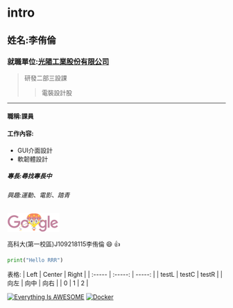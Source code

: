 # intro

## 姓名:李侑倫

### 就職單位:[光陽工業股份有限公司](https://tw.yahoo.com/)
>研發二部三設課
>>電裝設計股
***
#### 職稱:課員
#### 工作內容:
* GUI介面設計
* 軟韌體設計
      
##### 專長:尋找專長中

###### 興趣:運動、電影、踏青

![google](google.png "google")

高科大(第一校區)J109218115李侑倫 :smile: :+1:

```python
print("Hello RRR")
```
表格:
| Left | Center | Right |
| :----- | :-----: | -----: |
| testL | testC | testR |
|  向左 | 向中 | 向右 |
| 0 | 1 | 2 |

[![Everything Is AWESOME](https://img.youtube.com/vi/StTqXEQ2l-Y/0.jpg)](https://www.youtube.com/watch?v=StTqXEQ2l-Y "Everything Is AWESOME")
[![Docker](https://img.youtube.com/vi/sSm2dRarhPo/0.jpg)](https://www.youtube.com/watch?v=sSm2dRarhPo "Docker")
